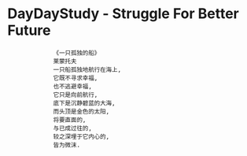 # DayDayStudy - Struggle For Better Future
                                                       
                 《一只孤独的船》
                 莱蒙托夫
                 一只船孤独地航行在海上,
                 它既不寻求幸福,
                 也不逃避幸福,
                 它只是向前航行,
                 底下是沉静碧蓝的大海,
                 而头顶是金色的太阳,
                 将要直面的,
                 与已成过往的,
                 较之深埋于它内心的,
                 皆为微沫.
                                                       
